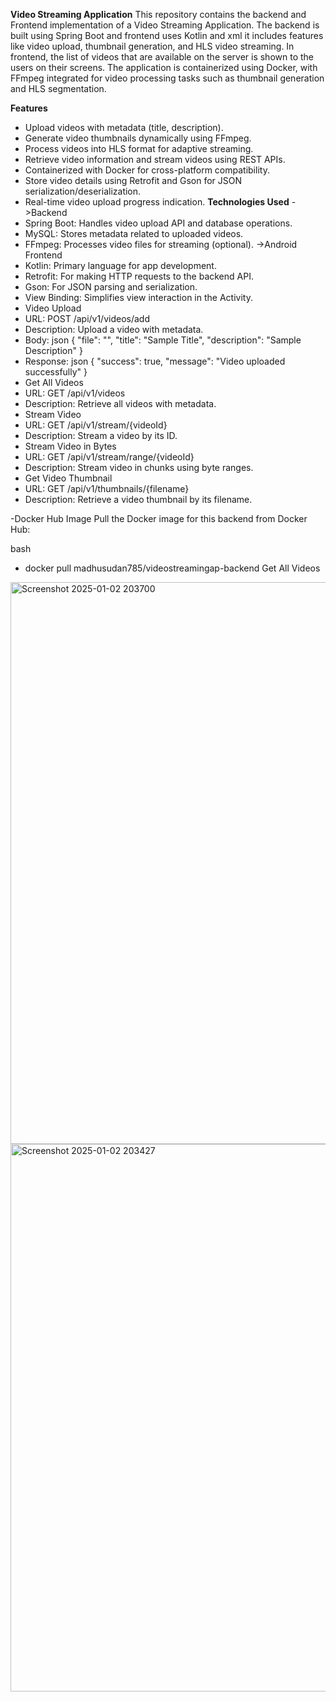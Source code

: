**Video Streaming Application**
This repository contains the backend and Frontend implementation of a Video Streaming Application. The backend is built using Spring Boot and frontend uses Kotlin and xml  it includes features like video upload, thumbnail generation, and HLS video streaming.
In frontend, the list of videos that are available on the server is shown to the users on their screens.
The application is containerized using Docker, with FFmpeg integrated for video processing tasks such as thumbnail generation and HLS segmentation.

**Features**
- Upload videos with metadata (title, description).
- Generate video thumbnails dynamically using FFmpeg.
- Process videos into HLS format for adaptive streaming.
- Retrieve video information and stream videos using REST APIs.
- Containerized with Docker for cross-platform compatibility.
- Store video details using Retrofit and Gson for JSON serialization/deserialization.
- Real-time video upload progress indication.
**Technologies Used**
->Backend
- Spring Boot: Handles video upload API and database operations.
- MySQL: Stores metadata related to uploaded videos.
- FFmpeg: Processes video files for streaming (optional).
->Android Frontend
- Kotlin: Primary language for app development.
- Retrofit: For making HTTP requests to the backend API.
- Gson: For JSON parsing and serialization.
- View Binding: Simplifies view interaction in the Activity.
- Video Upload
- URL: POST /api/v1/videos/add
- Description: Upload a video with metadata.
- Body:
json
{
  "file": "<Multipart File>",
  "title": "Sample Title",
  "description": "Sample Description"
}
- Response:
json
{
  "success": true,
  "message": "Video uploaded successfully"
}
- Get All Videos
- URL: GET /api/v1/videos
- Description: Retrieve all videos with metadata.
- Stream Video
- URL: GET /api/v1/stream/{videoId}
- Description: Stream a video by its ID.
- Stream Video in Bytes
- URL: GET /api/v1/stream/range/{videoId}
- Description: Stream video in chunks using byte ranges.
- Get Video Thumbnail
- URL: GET /api/v1/thumbnails/{filename}
- Description: Retrieve a video thumbnail by its filename.

-Docker Hub Image
Pull the Docker image for this backend from Docker Hub:

bash
- docker pull madhusudan785/videostreamingap-backend
Get All Videos
<img width="899" alt="Screenshot 2025-01-02 203700" src="https://github.com/user-attachments/assets/7503c6f1-e8e3-499c-9654-5f00dea1fc68" />
<img width="876" alt="Screenshot 2025-01-02 203427" src="https://github.com/user-attachments/assets/5c720343-c16b-4fcf-baa8-be1251215c50" />



